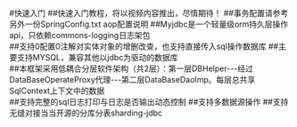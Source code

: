 #快速入门
##快速入门教程，将以视频内容推出，尽情期待！
##事务配置请参考另外一份SpringConfig.txt aop配置说明
##Myjdbc是一个轻量级orm持久层操作api，只依赖commons-logging日志架包<br />
##支持0配置0注解对实体对象的增删改查，也支持直接传入sql操作数据库
##主要支持MYSQL，兼容其他以jdbc为驱动的数据库<br />
##本框架采用低耦合分层软件架构（共2层）：第一层DBHelper---经过DataBaseOperateProxy代理---第二层DataBaseDaoImp。每层总共享SqlContext上下文中的数据<br />
##支持完整的sql日志打印与日志是否输出动态控制
##支持多数据源操作
##支持无缝对接当当开源的分库分表sharding-jdbc